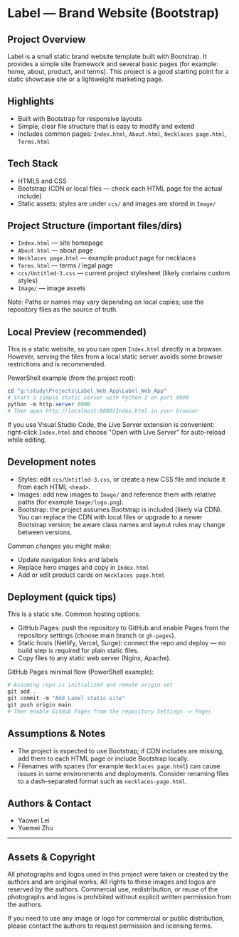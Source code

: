 # Label — Brand Website (Bootstrap)

## Project Overview

Label is a small static brand website template built with Bootstrap. It provides a simple site framework and several basic pages (for example: home, about, product, and terms). This project is a good starting point for a static showcase site or a lightweight marketing page.

## Highlights

- Built with Bootstrap for responsive layouts
- Simple, clear file structure that is easy to modify and extend
- Includes common pages: `Index.html`, `About.html`, `Necklaces page.html`, `Terms.html`

## Tech Stack

- HTML5 and CSS
- Bootstrap (CDN or local files — check each HTML page for the actual include)
- Static assets: styles are under `ccs/` and images are stored in `Image/`

## Project Structure (important files/dirs)

- `Index.html` — site homepage
- `About.html` — about page
- `Necklaces page.html` — example product page for necklaces
- `Terms.html` — terms / legal page
- `ccs/Untitled-3.css` — current project stylesheet (likely contains custom styles)
- `Image/` — image assets

Note: Paths or names may vary depending on local copies; use the repository files as the source of truth.

## Local Preview (recommended)

This is a static website, so you can open `Index.html` directly in a browser. However, serving the files from a local static server avoids some browser restrictions and is recommended.

PowerShell example (from the project root):

```powershell
cd "g:\study\Projects\Label_Web_App\Label_Web_App"
# Start a simple static server with Python 3 on port 8000
python -m http.server 8000
# Then open http://localhost:8000/Index.html in your browser
```

If you use Visual Studio Code, the Live Server extension is convenient: right-click `Index.html` and choose "Open with Live Server" for auto-reload while editing.

## Development notes

- Styles: edit `ccs/Untitled-3.css`, or create a new CSS file and include it from each HTML `<head>`.
- Images: add new images to `Image/` and reference them with relative paths (for example `Image/logo.png`).
- Bootstrap: the project assumes Bootstrap is included (likely via CDN). You can replace the CDN with local files or upgrade to a newer Bootstrap version; be aware class names and layout rules may change between versions.

Common changes you might make:
- Update navigation links and labels
- Replace hero images and copy in `Index.html`
- Add or edit product cards on `Necklaces page.html`

## Deployment (quick tips)

This is a static site. Common hosting options:

- GitHub Pages: push the repository to GitHub and enable Pages from the repository settings (choose main branch or `gh-pages`).
- Static hosts (Netlify, Vercel, Surge): connect the repo and deploy — no build step is required for plain static files.
- Copy files to any static web server (Nginx, Apache).

GitHub Pages minimal flow (PowerShell example):

```powershell
# Assuming repo is initialized and remote origin set
git add .
git commit -m "Add Label static site"
git push origin main
# Then enable GitHub Pages from the repository Settings -> Pages
```

## Assumptions & Notes

- The project is expected to use Bootstrap; if CDN includes are missing, add them to each HTML page or include Bootstrap locally.
- Filenames with spaces (for example `Necklaces page.html`) can cause issues in some environments and deployments. Consider renaming files to a dash-separated format such as `necklaces-page.html`.

## Authors & Contact

- Yaowei Lei
- Yuemei Zhu

---

## Assets & Copyright

All photographs and logos used in this project were taken or created by the authors and are original works. All rights to these images and logos are reserved by the authors. Commercial use, redistribution, or reuse of the photographs and logos is prohibited without explicit written permission from the authors.

If you need to use any image or logo for commercial or public distribution, please contact the authors to request permission and licensing terms.
